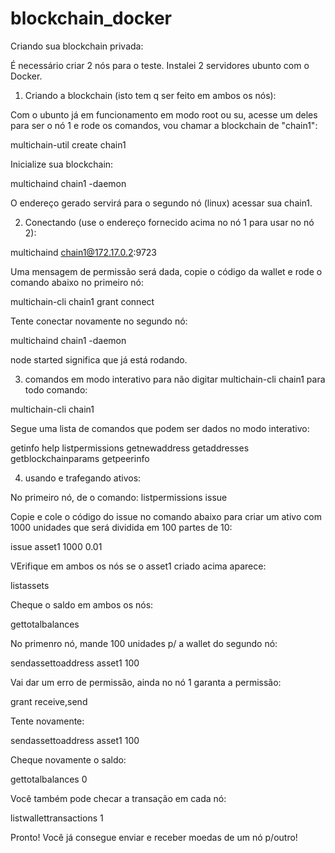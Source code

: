 # blockchain_docker

Criando sua blockchain privada:

É necessário criar 2 nós para o teste. Instalei 2 servidores ubunto com o Docker.


1. Criando a blockchain (isto tem q ser feito em ambos os nós):

Com o ubunto já em funcionamento em modo root ou su, acesse um deles para ser o nó 1 e rode os comandos, vou chamar a blockchain de "chain1":

multichain-util create chain1


Inicialize sua blockchain:

multichaind chain1 -daemon


O endereço gerado servirá para o segundo nó (linux) acessar sua chain1.


2. Conectando (use o endereço fornecido acima no nó 1 para usar no nó 2):


multichaind chain1@172.17.0.2:9723

Uma mensagem de permissão será dada, copie o código da wallet e rode o comando abaixo no primeiro nó:

multichain-cli chain1 grant <codigo> connect


Tente conectar novamente no segundo nó:

multichaind chain1 -daemon

node started significa que já está rodando.

3. comandos em modo interativo para não digitar multichain-cli chain1 para todo comando:


multichain-cli chain1

Segue uma lista de comandos que podem ser dados no modo interativo:

getinfo
help
listpermissions
getnewaddress
getaddresses
getblockchainparams
getpeerinfo


4. usando e trafegando ativos:

No primeiro nó, de o comando:
listpermissions issue

Copie e cole o código do issue no comando abaixo para criar um ativo com 1000 unidades que será dividida em 100 partes de 10:


issue <codigoissue> asset1 1000 0.01

VErifique em ambos os nós se o asset1 criado acima aparece:

listassets

Cheque o saldo em ambos os nós:

gettotalbalances

No primenro nó, mande 100 unidades p/ a wallet do segundo nó:

sendassettoaddress <codigoissue> asset1 100

Vai dar um erro de permissão, ainda no nó 1 garanta a permissão:

grant <codigo> receive,send

Tente novamente:

sendassettoaddress <codigoissue> asset1 100


Cheque novamente o saldo:

gettotalbalances 0

Você também pode checar a transação em cada nó:

listwallettransactions 1


Pronto! Você já consegue enviar e receber moedas de um nó p/outro!
